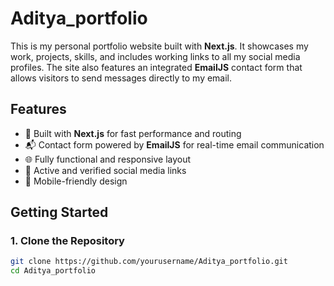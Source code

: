 # Aditya_portfolio

This is my personal portfolio website built with **Next.js**. It showcases my work, projects, skills, and includes working links to all my social media profiles. The site also features an integrated **EmailJS** contact form that allows visitors to send messages directly to my email.

## Features

- 🚀 Built with **Next.js** for fast performance and routing
- 📬 Contact form powered by **EmailJS** for real-time email communication
- 🌐 Fully functional and responsive layout
- 🔗 Active and verified social media links
- 📱 Mobile-friendly design

## Getting Started

### 1. Clone the Repository

```bash
git clone https://github.com/yourusername/Aditya_portfolio.git
cd Aditya_portfolio
